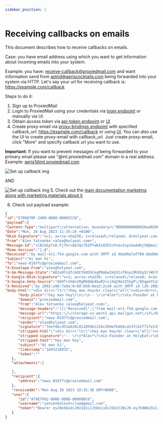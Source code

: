 ```yaml
---
sidebar_position: 1
---
```


# Receiving callbacks on emails

This document describes how to receive callbacks on emails.

Case: you have email address using which you want to get information about incoming emails into your system.

Example: you have: receive-callback@proxiedmail.com and want information send from astrid@aeriscocktails.com being forwarded into your system via HTTP.
Let's say your url for receiving callback is: https://example.com/callback



Steps to do it:

1. Sign up to ProxiedMail 
2. Login to ProxiedMail using your credentials via [login endpoint](/docs/endpoints/login) or manually via UI.
3. Obtain access token via [api-token endpoint](/docs/endpoints/apiToken) or [UI](https://proxiedmail.com/en/settings)
4. Create proxy-email via [proxy-bindings endpoint](/docs/endpoints/postProxyBindings) with specified callback_url: https://example.com/callback or using [UI](https://proxiedmail.com/en/board).
You can also use the UI to create proxy-email with callback_url. Just create proxy-email, click "More" and specify callback url you want to use.

**Important:** If you want to prevent messages of being forwarded to your primary email please use "@int.proxiedmail.com" domain in a real address. Example: aeris1@int.proxiedmail.com


 

![Set up callback img](/img/setupcallback.png)

AND


![Set up callback img](/img/setupcallback2.png)
5. Check out the [main documentation marketing along with marketing materials about it](https://proxiedmail.com/en/webhook-on-email)

6. Check out payload example:


```json
{
"id":"E706070F-2400-0000-00003CC8",
"payload":{
"Content-Type":"multipart\/alternative; boundary=\"00000000000026ed020603f9413b\"",
"Date":"Mon, 28 Aug 2023 11:35:24 +0100",
"Dkim-Signature":"v=1; a=rsa-sha256; c=relaxed\/relaxed; d=holyeat-com.20221208.gappssmtp.com; s=20221208; t=1693218935; x=1693823735; h=to:subject:message-id:date:from:mime-version:from:to:cc:subject :date:message-id:reply-to; bh=DvlZhjB6zfSd4x+w7gp1CxW+6CKagmlXWtT0pE4V96o=; b=p5axjc4sOAtsSeM2Z0Zs23NgGKbde13b3avlr88v6xp2Kwp7kEt8zHurYL8IQBrYpx Ubwl38jJrVmppf2BY57WM8kf5o2Q5F34S5xPWVhSfF0Us+qU4XV1i72w9z35HpuAonb8 RHmcz1s+qXs7XwqzOacGBaIF2EnAfvhkOps2Xd1rYhoT2shGOfWtW6cH7O1E8lPfDhE2 Vh1IDTJU\/mlIdRAVzl3nLBp0YkUQ41BIThHyF11CxnHWakJ4k\/edeAME+rxDSOOX2MEk PhYqLN+igYgO\/76ArXFAZv2BhXmW1VUcXgAfgobBzRWPFeIU2NGMp3ulqc7WxlaWO0M5 4C0Q==",
"From":"Alex Yatsenko <alex@holyeat.com>",
"Message-Id":"<CACkEpfx6-Pj7hr=A9JQz7b1PYaK4i0ZbtcPxG+ZvpiUw4dOj5Q@mail.gmail.com>",
"Mime-Version":"1.0",
"Received":"by mail-ot1-f54.google.com with SMTP id 46e09a7af769-6bd066b0fd4so2034773a34.2 for <news-0197fc@proxiedmail.com>; Mon, 28 Aug 2023 03:35:35 -0700 (PDT)",
"Subject":"Hi man hi",
"To":"news-0197fc@proxiedmail.com",
"X-Envelope-From":"alex@holyeat.com",
"X-Gm-Message-State":"AOJu0YzdfcbOCYb059LkqPRmUwIkQ3Isf8nyLMh92p5lYWVlMOUSjWXE BeQpEj22dKRUpP\/tPyPzOEn0s1mTE8Z6rm4qi+qEzYe2ZQ2hriBxnWdajQ==",
"X-Google-Dkim-Signature":"v=1; a=rsa-sha256; c=relaxed\/relaxed; d=1e100.net; s=20221208; t=1693218935; x=1693823735; h=to:subject:message-id:date:from:mime-version:x-gm-message-state :from:to:cc:subject:date:message-id:reply-to; bh=DvlZhjB6zfSd4x+w7gp1CxW+6CKagmlXWtT0pE4V96o=; b=RESRktBr+d7GsL7AaGh8vvdr5QmI8GTBIBstHT1zwWQSue774dfWBqtJCxcZMsBNrV eZdx0\/7qSebRAEtZdWV4c95\/2amgWtEWlocvEsejq0ztc0aHkGKEjoMhb1m6u6SKUwSk 1GqyKICrK8hup5csJ0+vJSazfY7gaRf1D+L7rR\/CQdzAgcPKcey0W9Oy8pqkQTh81A4T VW2WSbnixs79wcznd\/B3wpMf9LKQVBLSI4yZgC2k7IeYEE3+RQ3SyuHqt5j7YH9afES3 0SeNu3FLQleQG8V6YRGSU7kadklvsaS+rXQfZy7YzOZChbzIltrzM2u5BTtzz7QL4BjA QUcw==",
"X-Google-Smtp-Source":"AGHT+IHdv2RgMkDAb4GuR2+ziXq19m1XSSgP\/QXqpmYCaXJhrQBJ1OswQ9Haov2m7u0uawa+TeTWIfqVZN8oEOxW\/Rk=",
"X-Received":"by 2002:a9d:7a9a:0:b0:6b9:8ea3:2ce0 with SMTP id l26-20020a9d7a9a000000b006b98ea32ce0mr11160533otn.33.1693218935066; Mon, 28 Aug 2023 03:35:35 -0700 (PDT)",
"body-html":"<div dir=\"ltr\">hey man hey<br clear=\"all\"><div><br><\/div><span class=\"gmail_signature_prefix\">-- <\/span><br><div dir=\"ltr\" class=\"gmail_signature\" data-smartmail=\"gmail_signature\"><div dir=\"ltr\"><b><font color=\"#38761d\">Alex<\/font><\/b><div>Co-Founder at HolyEat<\/div><div>Email: <a href=\"mailto:alex@holyeat.com\" target=\"_blank\">alex@holyeat.com<\/a><br><\/div><\/div><\/div><\/div>\r\n",
      "body-plain":"hey man hey\r\n\r\n-- \r\n*Alex*\r\nCo-Founder at HolyEat\r\nEmail: alex@holyeat.com\r\n",
      "domain":"proxiedmail.com",
      "from":"Alex Yatsenko <alex@holyeat.com>",
      "message-headers":"[[\"Received\",\"from mail-ot1-f54.google.com (mail-ot1-f54.google.com [209.85.210.54]) by e6ba948ee866 with SMTP id <undefined> (version=TLS1.3, cipher=TLS_AES_128_GCM_SHA256); Mon, 28 Aug 2023 10:35:35 GMT\"],[\"Received\",\"by mail-ot1-f54.google.com with SMTP id 46e09a7af769-6bd066b0fd4so2034773a34.2 for <news-0197fc@proxiedmail.com>; Mon, 28 Aug 2023 03:35:35 -0700 (PDT)\"],[\"X-Envelope-From\",\"alex@holyeat.com\"],[\"X-Mailgun-Incoming\",\"Yes\"],[\"Dkim-Signature\",\"v=1; a=rsa-sha256; c=relaxed\/relaxed; d=holyeat-com.20221208.gappssmtp.com; s=20221208; t=1693218935; x=1693823735; h=to:subject:message-id:date:from:mime-version:from:to:cc:subject :date:message-id:reply-to; bh=DvlZhjB6zfSd4x+w7gp1CxW+6CKagmlXWtT0pE4V96o=; b=p5axjc4sOAtsSeM2Z0Zs23NgGKbde13b3avlr88v6xp2Kwp7kEt8zHurYL8IQBrYpx Ubwl38jJrVmppf2BY57WM8kf5o2Q5F34S5xPWVhSfF0Us+qU4XV1i72w9z35HpuAonb8 RHmcz1s+qXs7XwqzOacGBaIF2EnAfvhkOps2Xd1rYhoT2shGOfWtW6cH7O1E8lPfDhE2 Vh1IDTJU\/mlIdRAVzl3nLBp0YkUQ41BIThHyF11CxnHWakJ4k\/edeAME+rxDSOOX2MEk PhYqLN+igYgO\/76ArXFAZv2BhXmW1VUcXgAfgobBzRWPFeIU2NGMp3ulqc7WxlaWO0M5 4C0Q==\"],[\"X-Google-Dkim-Signature\",\"v=1; a=rsa-sha256; c=relaxed\/relaxed; d=1e100.net; s=20221208; t=1693218935; x=1693823735; h=to:subject:message-id:date:from:mime-version:x-gm-message-state :from:to:cc:subject:date:message-id:reply-to; bh=DvlZhjB6zfSd4x+w7gp1CxW+6CKagmlXWtT0pE4V96o=; b=RESRktBr+d7GsL7AaGh8vvdr5QmI8GTBIBstHT1zwWQSue774dfWBqtJCxcZMsBNrV eZdx0\/7qSebRAEtZdWV4c95\/2amgWtEWlocvEsejq0ztc0aHkGKEjoMhb1m6u6SKUwSk 1GqyKICrK8hup5csJ0+vJSazfY7gaRf1D+L7rR\/CQdzAgcPKcey0W9Oy8pqkQTh81A4T VW2WSbnixs79wcznd\/B3wpMf9LKQVBLSI4yZgC2k7IeYEE3+RQ3SyuHqt5j7YH9afES3 0SeNu3FLQleQG8V6YRGSU7kadklvsaS+rXQfZy7YzOZChbzIltrzM2u5BTtzz7QL4BjA QUcw==\"],[\"X-Gm-Message-State\",\"AOJu0YzdfcbOCYb059LkqPRmUwIkQ3Isf8nyLMh92p5lYWVlMOUSjWXE BeQpEj22dKRUpP\/tPyPzOEn0s1mTE8Z6rm4qi+qEzYe2ZQ2hriBxnWdajQ==\"],[\"X-Google-Smtp-Source\",\"AGHT+IHdv2RgMkDAb4GuR2+ziXq19m1XSSgP\/QXqpmYCaXJhrQBJ1OswQ9Haov2m7u0uawa+TeTWIfqVZN8oEOxW\/Rk=\"],[\"X-Received\",\"by 2002:a9d:7a9a:0:b0:6b9:8ea3:2ce0 with SMTP id l26-20020a9d7a9a000000b006b98ea32ce0mr11160533otn.33.1693218935066; Mon, 28 Aug 2023 03:35:35 -0700 (PDT)\"],[\"Mime-Version\",\"1.0\"],[\"From\",\"Alex Yatsenko <alex@holyeat.com>\"],[\"Date\",\"Mon, 28 Aug 2023 11:35:24 +0100\"],[\"Message-Id\",\"<CACkEpfx6-Pj7hr=A9JQz7b1PYaK4i0ZbtcPxG+ZvpiUw4dOj5Q@mail.gmail.com>\"],[\"Subject\",\"Hi man hi\"],[\"To\",\"news-0197fc@proxiedmail.com\"],[\"Content-Type\",\"multipart\/alternative; boundary=\\\"00000000000026ed020603f9413b\\\"\"]]",
      "message-url":"https:\/\/storage-us-west1.api.mailgun.net\/v3\/domains\/proxiedmail.com\/messages\/BAABAQUk2a4FYZS5kJNHy7HJFhDKiocHYQ==",
      "recipient":"news-0197fc@proxiedmail.com",
      "sender":"alex@holyeat.com",
      "signature":"7eefdecd51a628c81205961216c269afb48dca53fcb2f71fe13918d6fc8192cc",
      "stripped-html":"<div dir=\"ltr\">hey man hey<br clear=\"all\"><div><br><\/div><span class=\"gmail_signature_prefix\">-- <\/span><br><div dir=\"ltr\" class=\"gmail_signature\" data-smartmail=\"gmail_signature\"><div dir=\"ltr\"><b><font color=\"#38761d\">Alex<\/font><\/b><div>Co-Founder at HolyEat<\/div><div>Email: <a href=\"mailto:alex@holyeat.com\" target=\"_blank\">alex@holyeat.com<\/a><br><\/div><\/div><\/div><\/div>\n",
      "stripped-signature":"-- \r\n*Alex*\r\nCo-Founder at HolyEat\r\nEmail: alex@holyeat.com",
      "stripped-text":"hey man hey",
      "subject":"Hi man hi",
      "timestamp":"1693218935",
      "token":""
   },
   "attachments":[

   ],
   "recipient":{
      "address":"news-0197fc@proxiedmail.com"
   },
   "receivedAt":"Mon Aug 28 2023 10:35:36 GMT+0000",
   "user":{
      "id":"A79E7F62-0000-0000-00009BC6",
      "username":"yatsenkolesh+clao@gmail.com",
      "token":"Bearer eyJ0eXAiOiJKV1QiLCJhbGciOiJSUzI1NiJ9.eyJhdWQiOiIzIiwianRpIjoiMDkwYTBiY2QyY2NkNmJkN2I2OWI4Nzg3N2NmODYzM2VmMTRiYzYwYTkyZjc0ZmFlMzc4NTRmMGJkODdkYzNkMTcyYjM4MGRhOGE0YjdiNjEiLCJpYXQiOjE2OTMyMTg5MzgsIm5iZiI6MTY5MzIxODkzOCwiZXhwIjoxNjkzMjE4OTM4LCJzdWIiOiI5OTc1Iiwic2NvcGVzIjpbXX0.icMfnGM1eLzW5z3Hz6VeNPtLWwbIW63bG7ZMqQuxDFAlHmprJa9nNBZXZyfFXprNAoN-AKBoBUijS0lgKawTjm6oInGFFU9ypsaJWHW7WIaVR4pc7iYOwJfrrDOqh2sgav9NptU_GTUxw8tOzr3J2Ch7EVXFy1y75khMOLY5sB5ZvrALO_-fVjDHuIDRbCszN0KglrU5xI6-37cYTB4Glo--uNx2TxZOgVj1si7ZHYz7qRmg-PRIxF_tkrQ_8o5bddLqsgdW6_6qEUqKjn5HsQAa71bOrjEkPfoCppzSmeNayC0KQ8MTZdSUovUd1idAwc0pWTVmPlUG3mUZEb2myhn1oMo0CklHc84y9gnNZW0kkH9VQdDDDWPBtChuYCj0zGC46HZjoT3lZceGtlk6pW-qOkfX8Kr_owid8iu4UyCfwc3UisxsilGxB28Y0BwCvz-TLRc_2CgbJNM2rpAMiUoNjr0PzcIylpDwngFRZO-6yvAUaqjRL7ZBLedkwzn-o14Uer2AVn65QBKLBOV-A0FwxNVJ5wzE2PCOd2DN-bpPrORE4WTrkH0USCC9zux1fcwLAQhwRO6YmDfxUA-CjyalicpRG6E7Rban0yy11VBjRjKNx5A8JvzuvwfWGylPO5inm0YBTFL0Q-JzSWhQbv-rVXyDtVKYjUh3m3kCpto"
   }
}
```